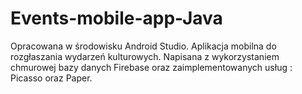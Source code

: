 # Events-mobile-app-Java
Opracowana w środowisku Android Studio. 
Aplikacja mobilna do rozgłaszania wydarzeń kulturowych.
Napisana z wykorzystaniem chmurowej bazy danych Firebase oraz zaimplementowanych usług : Picasso oraz Paper.
